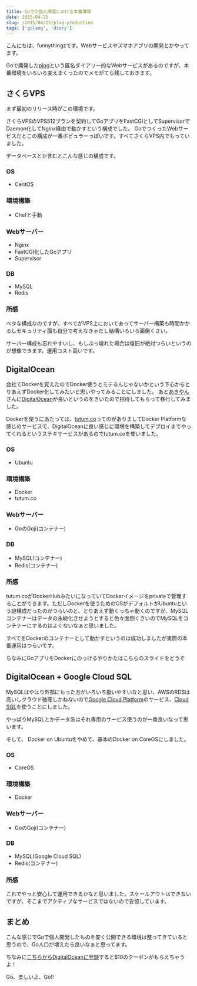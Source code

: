 ```yaml
---
title: Goでの個人開発における本番環境
date: 2015-04-25
slug: /2015/04/25/plog-production
tags: ['golang', 'diary']
---
```


こんにちは、funnythingzです。Webサービスやスマホアプリの開発とかやってます。

Goで開発した[plog](http://plog.link)という匿名ダイアリー的なWebサービスがあるのですが、本番環境をいろいろ変えまくったのでメモがてら残しておきます。

## さくらVPS

まず最初のリリース時がこの環境です。

さくらVPSのVPS512プランを契約してGoアプリをFastCGIとしてSupervisorでDaemon化してNginx経由で動かすという構成でした。
GoでつくったWebサービスだとこの構成が一番ポピュラーっぽいです。すべてさくらVPS内でもっていました。

データベースとか含むとこんな感じの構成です。

### OS

- CentOS

### 環境構築

- Chefと手動

### Webサーバー

- Nginx
- FastCGI化したGoアプリ
- Supervisor

### DB

- MySQL
- Redis

### 所感

ベタな構成なのですが、すべてがVPS上においてあってサーバー構築も時間かかるしセキュリティ面も自分で考えなきゃだし結構いろいろ面倒くさい。

サーバー構成も忘れやすいし、もしぶっ壊れた場合は復旧が絶対つらいというのが想像できます。運用コスト高いです。

## DigitalOcean

会社でDockerを覚えたのでDocker使うとモテるんじゃないかという下心からとりあえずDocker化してみたいと思いやってみることにしました。
あと[あきやん](https://twitter.com/akiyan)さんに[DigitalOcean](https://www.digitalocean.com/)が良いというのをきいたので招待してもらって移行してみました。

Dockerを使うにあたっては、[tutum.co](https://www.tutum.co/)ってのがありましてDocker Platformな感じのサービスで、DigitalOceanに良い感じに環境を構築してデプロイまでやってくれるというステキサービスがあるのでtutum.coを使いました。

### OS

- Ubuntu

### 環境構築

- Docker
- tutum.co

### Webサーバー

- GoのGoji(コンテナー)

### DB

- MySQL(コンテナー)
- Redis(コンテナー)

### 所感

tutum.coがDockerHubみたいになっていてDockerイメージをprivateで管理することができます。ただしDockerを使うためのOSがデフォルトがUbuntuという謎構成だったのがつらいのと、とりあえず動くっちゃ動くのですが、MySQLコンテナーはデータの永続化させようとすると色々面倒くさいのでMySQLをコンテナーにするのはよくないなぁと思いました。

すべてをDockerのコンテナーとして動かすというのは成功しましたが実際の本番運用はつらいです。

ちなみにGoアプリをDockerにのっけるやりかたはこちらのスライドをどうぞ

<script async class="speakerdeck-embed" data-id="d598024a1bda473eb8fcc563ee644d65" data-ratio="1.33333333333333" src="//speakerdeck.com/assets/embed.js"></script>

## DigitalOcean + Google Cloud SQL

MySQLはやはり外部にもった方がいろいろ扱いやすいなと思い、AWSのRDSは高いしクラウド破産しかねないので[Google Cloud Platform](https://cloud.google.com/products/?hl=ja)のサービス、[Cloud SQL](https://cloud.google.com/sql/?hl=ja)を使うことにしました。

やっぱりMySQLとかデータ系はそれ専用のサービス使うのが一番良いなって思います。

そして、 Docker on Ubuntuをやめて、基本のDocker on CoreOSにしました。

### OS

- CoreOS

### 環境構築

- Docker

### Webサーバー

- GoのGoji(コンテナー)

### DB

- MySQL(Google Cloud SQL)
- Redis(コンテナー)

### 所感

これでやっと安心して運用できるかなと思いました。スケールアウトはできないですが、そこまでアクティブなサービスではないので妥協しています。

## まとめ

こんな感じでGoで個人開発したものを安く公開できる環境は整ってきていると思うので、Go人口が増えたら良いなぁと思ってます。

ちなみに[こちらからDigitalOceanに登録](https://www.digitalocean.com/?refcode=f40307411b2b)すると$10のクーポンがもらえちゃうよ！

Go、楽しいよ、Go!!
